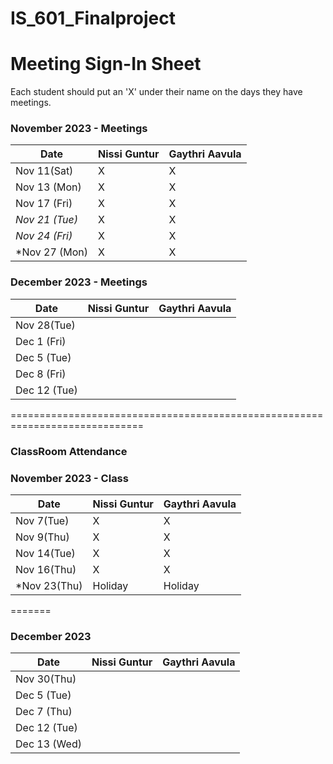 # IS_601_Finalproject

# Meeting Sign-In Sheet

Each student should put an 'X' under their name on the days they have meetings.

### November 2023 - Meetings

| Date           | Nissi Guntur |Gaythri Aavula |
|-------------   |-----------   |-----------    |         
| Nov  11(Sat)   |      X       |     X          |           
| Nov 13 (Mon)   |      X       |     X          |           
| Nov 17 (Fri)   |      X       |     X          |           
| *Nov 21 (Tue)* |      X       |     X          |            
| *Nov 24 (Fri)* |      X       |     X         |  
| *Nov 27 (Mon) |       X       |     X          | 

### December 2023 - Meetings

| Date           | Nissi Guntur |Gaythri Aavula |
|-------------   |-----------   |-----------    |
| Nov 28(Tue)    |              |               |           
| Dec 1 (Fri)    |              |               |           
| Dec 5 (Tue)    |              |               |           
| Dec 8 (Fri)    |              |               |           
| Dec 12 (Tue)   |              |               |  

=============================================================================


### ClassRoom Attendance

### November 2023 - Class

| Date            | Nissi Guntur |Gaythri Aavula |
|-------------    |-----------   |-----------    |         
| Nov   7(Tue)    |      X       |     X         |           
| Nov   9(Thu)    |      X       |     X         |           
| Nov   14(Tue)   |      X       |     X         |           
| Nov   16(Thu)   |      X       |     X         |            
|*Nov   23(Thu)   |    Holiday   |   Holiday     | 
=======

### December 2023 

| Date           | Nissi Guntur |Gaythri Aavula |
|-------------   |-----------   |-----------    |
| Nov 30(Thu)    |              |               |                   
| Dec 5 (Tue)    |              |               |           
| Dec 7 (Thu)    |              |               |           
| Dec 12 (Tue)   |              |               | 
| Dec 13 (Wed)   |              |               | 

           

